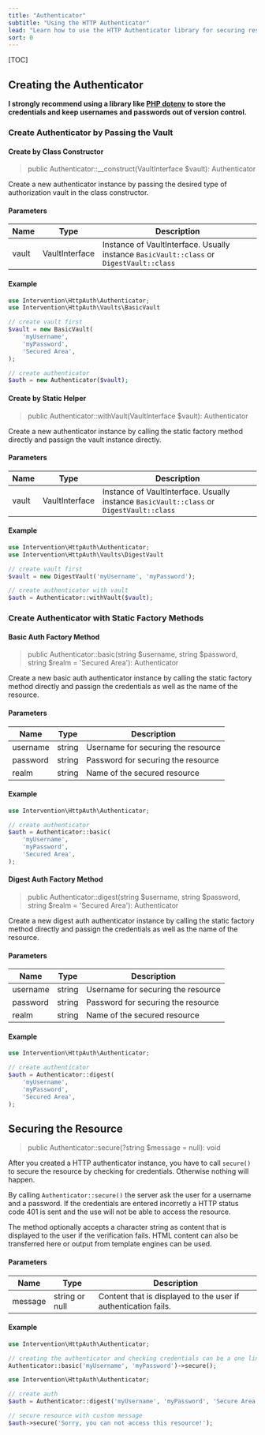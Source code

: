 ```yaml
---
title: "Authenticator"
subtitle: "Using the HTTP Authenticator"
lead: "Learn how to use the HTTP Authenticator library for securing resources with Basic or Digest authentication in PHP. Leveraging secure vaults and configuring custom failure messages. Includes code examples for effortless integration."
sort: 0
---
```


[TOC]

## Creating the Authenticator

**I strongly recommend using a library like [PHP
dotenv](https://github.com/vlucas/phpdotenv) to store the credentials and keep
usernames and passwords out of version control.**


### Create Authenticator by Passing the Vault

#### Create by Class Constructor

> public Authenticator::__construct(VaultInterface $vault): Authenticator

Create a new authenticator instance by passing the desired type of
authorization vault in the class constructor.

#### Parameters

| Name | Type | Description |
| - | - | - |
| vault | VaultInterface | Instance of VaultInterface. Usually instance `BasicVault::class` or `DigestVault::class` |

#### Example

```php
use Intervention\HttpAuth\Authenticator;
use Intervention\HttpAuth\Vaults\BasicVault

// create vault first
$vault = new BasicVault(
    'myUsername',
    'myPassword',
    'Secured Area',
);

// create authenticator
$auth = new Authenticator($vault);
```

#### Create by Static Helper

> public Authenticator::withVault(VaultInterface $vault): Authenticator

Create a new authenticator instance by calling the static factory
method directly and passign the vault instance directly.

#### Parameters

| Name | Type | Description |
| - | - | - |
| vault | VaultInterface | Instance of VaultInterface. Usually instance `BasicVault::class` or `DigestVault::class` |

#### Example

```php
use Intervention\HttpAuth\Authenticator;
use Intervention\HttpAuth\Vaults\DigestVault

// create vault first
$vault = new DigestVault('myUsername', 'myPassword');

// create authenticator with vault
$auth = Authenticator::withVault($vault);
```


### Create Authenticator with Static Factory Methods

#### Basic Auth Factory Method

> public Authenticator::basic(string $username, string $password, string $realm = 'Secured Area'): Authenticator

Create a new basic auth authenticator instance by calling the static factory
method directly and passign the credentials as well as the name of the
resource.

#### Parameters

| Name | Type | Description |
| - | - | - |
| username | string | Username for securing the resource |
| password | string | Password for securing the resource |
| realm | string | Name of the secured resource |

#### Example

```php
use Intervention\HttpAuth\Authenticator;

// create authenticator
$auth = Authenticator::basic(
    'myUsername',
    'myPassword',
    'Secured Area',
);
```

#### Digest Auth Factory Method

> public Authenticator::digest(string $username, string $password, string $realm = 'Secured Area'): Authenticator

Create a new digest auth authenticator instance by calling the static factory
method directly and passign the credentials as well as the name of the
resource.

#### Parameters

| Name | Type | Description |
| - | - | - |
| username | string | Username for securing the resource |
| password | string | Password for securing the resource |
| realm | string | Name of the secured resource |

#### Example

```php
use Intervention\HttpAuth\Authenticator;

// create authenticator
$auth = Authenticator::digest(
    'myUsername',
    'myPassword',
    'Secured Area',
);
```




## Securing the Resource

> public Authenticator::secure(?string $message = null): void

After you created a HTTP authenticator instance, you have to call `secure()` to
secure the resource by checking for credentials. Otherwise nothing will happen.

By calling `Authenticator::secure()` the server ask the user for a username and
a password. If the credentials are entered incorretly a HTTP status code 401 is
sent and the use will not be able to access the resource.

The method optionally accepts a character string as content that is displayed
to the user if the verification fails. HTML content can also be transferred
here or output from template engines can be used.

#### Parameters

| Name | Type | Description |
| - | - | - |
| message | string or null | Content that is displayed to the user if authentication fails. |

#### Example

```php
use Intervention\HttpAuth\Authenticator;

// creating the authenticator and checking credentials can be a one liner
Authenticator::basic('myUsername', 'myPassword')->secure();
```

```php
use Intervention\HttpAuth\Authenticator;

// create auth
$auth = Authenticator::digest('myUsername', 'myPassword', 'Secure Area');

// secure resource with custom message
$auth->secure('Sorry, you can not access this resource!');
